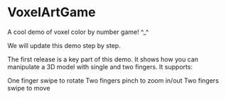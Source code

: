 # VoxelArtGame
A cool demo of voxel color by number game! ^_^

We will update this demo step by step.

The first release is a key part of this demo. It shows how you can manipulate a 3D model with single and two fingers. It supports:

One finger swipe to rotate
Two fingers pinch to zoom in/out
Two fingers swipe to move
